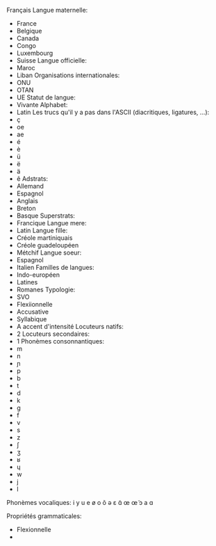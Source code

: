 Français
Langue maternelle:
- France
- Belgique
- Canada
- Congo
- Luxembourg
- Suisse
Langue officielle:
- Maroc
- Liban
Organisations internationales:
- ONU
- OTAN
- UE
Statut de langue:
- Vivante
Alphabet:
- Latin
Les trucs qu'il y a pas dans l'ASCII (diacritiques, ligatures, ...):
- ç
- oe
- ae
- é
- è
- ü
- ë
- ä
- ê
Adstrats:
- Allemand
- Espagnol
- Anglais
- Breton
- Basque
Superstrats:
- Francique
Langue mere:
- Latin
Langue fille:
- Créole martiniquais
- Créole guadeloupéen
- Métchif
Langue soeur:
- Espagnol
- Italien
Familles de langues:
- Indo-européen
- Latines
- Romanes
Typologie:
- SVO
- Flexiionnelle
- Accusative
- Syllabique
- A accent d'intensité
Locuteurs natifs:
- 2
Locuteurs secondaires:
- 1
Phonèmes consonnantiques:
- m
- n
- ɲ	
- p 
- b
- t
- d	
- k
- ɡ	
- f
- v
- s 
- z
- ʃ
- ʒ
- ʁ
- ɥ
- w
- j
- l				

Phonèmes vocaliques:
i    y		u
e    ø		o õ
ə
ɛ ɑ̃    œ  œ̃	ɔ
	a		ɑ

Propriétés grammaticales:
- Flexionnelle
- 

